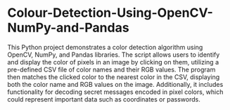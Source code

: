 # Colour-Detection-Using-OpenCV-NumPy-and-Pandas

This Python project demonstrates a color detection algorithm using OpenCV, NumPy, and Pandas libraries. The script allows users to identify and display the color of pixels in an image by clicking on them, utilizing a pre-defined CSV file of color names and their RGB values. The program then matches the clicked color to the nearest color in the CSV, displaying both the color name and RGB values on the image. Additionally, it includes functionality for decoding secret messages encoded in pixel colors, which could represent important data such as coordinates or passwords.
